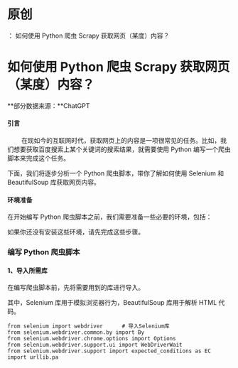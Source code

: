 # 原创
：  如何使用 Python 爬虫 Scrapy 获取网页（某度）内容？

# 如何使用 Python 爬虫 Scrapy 获取网页（某度）内容？

**部分数据来源：**ChatGPT 

#### 引言

        在现如今的互联网时代，获取网页上的内容是一项很常见的任务。比如，我们想要获取百度搜索上某个关键词的搜索结果，就需要使用 Python 编写一个爬虫脚本来完成这个任务。

下面，我们将逐步分析一个 Python 爬虫脚本，带你了解如何使用 Selenium 和 BeautifulSoup 库获取网页内容。

#### 环境准备

在开始编写 Python 爬虫脚本之前，我们需要准备一些必要的环境，包括：

如果你还没有安装这些环境，请先完成这些步骤。

### 编写 Python 爬虫脚本

#### 1、导入所需库

在编写爬虫脚本前，先将需要用到的库进行导入。

其中，Selenium 库用于模拟浏览器行为，BeautifulSoup 库用于解析 HTML 代码。

```
from selenium import webdriver      # 导入Selenium库
from selenium.webdriver.common.by import By
from selenium.webdriver.chrome.options import Options
from selenium.webdriver.support.ui import WebDriverWait
from selenium.webdriver.support import expected_conditions as EC
import urllib.pa
```
